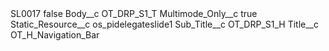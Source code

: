 <?xml version="1.0" encoding="UTF-8"?>
<CustomMetadata xmlns="http://soap.sforce.com/2006/04/metadata" xmlns:xsi="http://www.w3.org/2001/XMLSchema-instance" xmlns:xsd="http://www.w3.org/2001/XMLSchema">
    <label>SL0017</label>
    <protected>false</protected>
    <values>
        <field>Body__c</field>
        <value xsi:type="xsd:string">OT_DRP_S1_T</value>
    </values>
    <values>
        <field>Multimode_Only__c</field>
        <value xsi:type="xsd:boolean">true</value>
    </values>
    <values>
        <field>Static_Resource__c</field>
        <value xsi:type="xsd:string">os_pidelegateslide1</value>
    </values>
    <values>
        <field>Sub_Title__c</field>
        <value xsi:type="xsd:string">OT_DRP_S1_H</value>
    </values>
    <values>
        <field>Title__c</field>
        <value xsi:type="xsd:string">OT_H_Navigation_Bar</value>
    </values>
</CustomMetadata>
